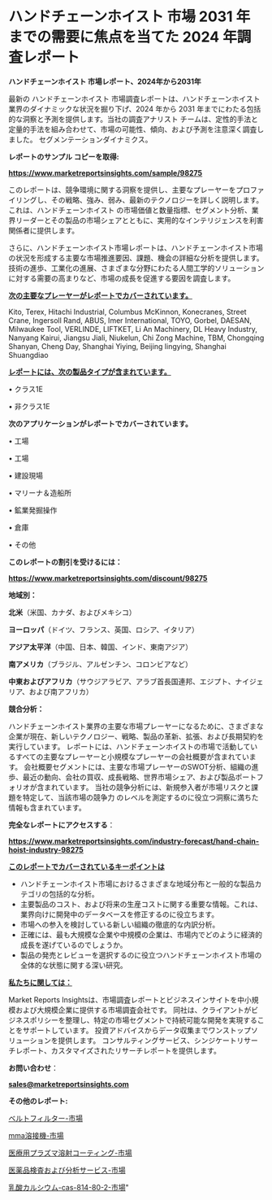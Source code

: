 # ハンドチェーンホイスト 市場 2031 年までの需要に焦点を当てた 2024 年調査レポート

<strong>ハンドチェーンホイスト 市場レポート、2024年から2031年</strong>

最新の ハンドチェーンホイスト 市場調査レポートは、ハンドチェーンホイスト 業界のダイナミックな状況を掘り下げ、2024 年から 2031 年までにわたる包括的な洞察と予測を提供します。当社の調査アナリスト チームは、定性的手法と定量的手法を組み合わせて、市場の可能性、傾向、および予測を注意深く調査しました。 セグメンテーションダイナミクス。



<strong>レポートのサンプル コピーを取得:</strong> <a href=https://www.marketreportsinsights.com/sample/98275>

<strong><u>https://www.marketreportsinsights.com/sample/98275</u></strong></a>

このレポートは、競争環境に関する洞察を提供し、主要なプレーヤーをプロファイリングし、その戦略、強み、弱み、最新のテクノロジーを詳しく説明します。 これは、ハンドチェーンホイスト の市場価値と数量指標、セグメント分析、業界リーダーとその製品の市場シェアとともに、実用的なインテリジェンスを利害関係者に提供します。

さらに、ハンドチェーンホイスト市場レポートは、ハンドチェーンホイスト市場の状況を形成する主要な市場推進要因、課題、機会の詳細な分析を提供します。 技術の進歩、工業化の進展、さまざまな分野にわたる人間工学的ソリューションに対する需要の高まりなど、市場の成長を促進する要因を調査します。



<strong><u>次の主要なプレーヤーがレポートでカバーされています。</u></strong>

Kito, Terex, Hitachi Industrial, Columbus McKinnon, Konecranes, Street Crane, Ingersoll Rand, ABUS, Imer International, TOYO, Gorbel, DAESAN, Milwaukee Tool, VERLINDE, LIFTKET, Li An Machinery, DL Heavy Industry, Nanyang Kairui, Jiangsu Jiali, Niukelun, Chi Zong Machine, TBM, Chongqing Shanyan, Cheng Day, Shanghai Yiying, Beijing lingying, Shanghai Shuangdiao



<strong><u><b>レポートには、次の製品タイプが含まれています。</b></u></strong>

• クラス1E

• 非クラス1E



<strong><b>次のアプリケーションがレポートでカバーされています。</b></strong>

• 工場

• 工場

• 建設現場

• マリーナ＆造船所

• 鉱業発掘操作

• 倉庫

• その他



<strong><b>このレポートの割引を受けるには：</b></strong><a href=https://www.marketreportsinsights.com/discount/98275>

<strong><u>https://www.marketreportsinsights.com/discount/98275</u></strong></a>



<strong>地域別：</strong>



<strong>北米</strong>（米国、カナダ、およびメキシコ）



<strong>ヨーロッパ</strong>（ドイツ、フランス、英国、ロシア、イタリア）



<strong>アジア太平洋</strong>（中国、日本、韓国、インド、東南アジア）



<strong>南アメリカ</strong>（ブラジル、アルゼンチン、コロンビアなど）



<strong>中東およびアフリカ</strong>（サウジアラビア、アラブ首長国連邦、エジプト、ナイジェリア、および南アフリカ）



<strong>競合分析：</strong>

ハンドチェーンホイスト業界の主要な市場プレーヤーになるために、さまざまな企業が現在、新しいテクノロジー、戦略、製品の革新、拡張、および長期契約を実行しています。 レポートには、ハンドチェーンホイストの市場で活動しているすべての主要なプレーヤーと小規模なプレーヤーの会社概要が含まれています。 会社概要セグメントには、主要な市場プレーヤーのSWOT分析、組織の進歩、最近の動向、会社の買収、成長戦略、世界市場シェア、および製品ポートフォリオが含まれています。 当社の競争分析には、新規参入者が市場リスクと課題を特定して、当該市場の競争力 のレベルを測定するのに役立つ洞察に満ちた情報も含まれています。



<strong>完全なレポートにアクセスする</strong>：

<a href=https://www.marketreportsinsights.com/industry-forecast/hand-chain-hoist-industry-98275>

<strong><u>https://www.marketreportsinsights.com/industry-forecast/hand-chain-hoist-industry-98275</u></strong></a>



<strong><u><b>このレポートでカバーされているキーポイントは</b></u></strong>
<ul>
  <li>ハンドチェーンホイスト市場におけるさまざまな地域分布と一般的な製品カテゴリの包括的な分析。</li>
  <li>主要製品のコスト、および将来の生産コストに関する重要な情報。これは、業界向けに開発中のデータベースを修正するのに役立ちます。</li>
  <li>市場への参入を検討している新しい組織の徹底的な内訳分析。</li>
  <li>正確には、最も大規模な企業や中規模の企業は、市場内でどのように経済的成長を遂げているのでしょうか。</li>
  <li>製品の発売とレビューを選択するのに役立つハンドチェーンホイスト市場の全体的な状態に関する深い研究。</li>
</ul>


<strong><u><b>私たちに関しては：</b></u></strong>

Market Reports Insightsは、市場調査レポートとビジネスインサイトを中小規模および大規模企業に提供する市場調査会社です。 同社は、クライアントがビジネスポリシーを整理し、特定の市場セグメントで持続可能な開発を実現することをサポートしています。 投資アドバイスからデータ収集までワンストップソリューションを提供します。 コンサルティングサービス、シンジケートリサーチレポート、カスタマイズされたリサーチレポートを提供します。



<strong><b>お問い合わせ</b></strong>：

<a href=mailto:sales@marketreportsinsights.com>

<strong><u>sales@marketreportsinsights.com</u></strong></a>



<strong>その他のレポート:</strong>

<a href=https://www.linkedin.com/pulse/ベルトフィルター-市場-2030-年までの需要に焦点を当てた-2023-hneef/>ベルトフィルター-市場</a>

<a href=https://www.linkedin.com/pulse/mma溶接機-市場-2023-swot-分析と最新イノベーション-2030-i2epf/>mma溶接機-市場</a>

<a href=https://www.linkedin.com/pulse/医療用プラズマ溶射コーティング-市場-2023-年のダイナミクスとビジネストレンド-nhvzf/>医療用プラズマ溶射コーティング-市場</a>

<a href=https://www.linkedin.com/pulse/医薬品検査および分析サービス-市場-2023-推進要因と成長機会-2030-pr-news-hub-2ppwf/>医薬品検査および分析サービス-市場</a>

<a href=https://www.linkedin.com/pulse/乳酸カルシウム-cas-814-80-2-市場-2023-推進要因と成長機会-x0hvf/>乳酸カルシウム-cas-814-80-2-市場</a>"
